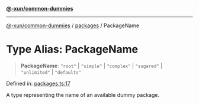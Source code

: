 [**@-xun/common-dummies**](../../README.md)

***

[@-xun/common-dummies](../../README.md) / [packages](../README.md) / PackageName

# Type Alias: PackageName

> **PackageName**: `"root"` \| `"simple"` \| `"complex"` \| `"sugared"` \| `"unlimited"` \| `"defaults"`

Defined in: [packages.ts:17](https://github.com/Xunnamius/test-utils/blob/11f98199f9fbc8df663d33cd2be8dfcd0eac52c4/packages/common-dummies/src/packages.ts#L17)

A type representing the name of an available dummy package.
